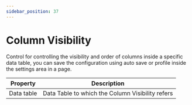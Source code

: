 ```yaml
---
sidebar_position: 37
---
```

# Column Visibility

Control for controlling the visibility and order of columns inside a specific data table, you can save the configuration using auto save or profile inside the settings area in a page.

| **Property** | **Description** |
| --- | --- |
| Data table | Data Table to which the Column Visibility refers |
